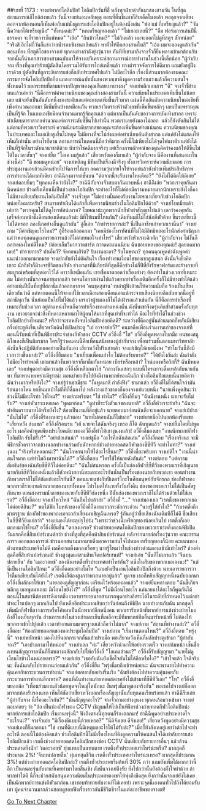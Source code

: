 ##บทที่ 1173 : จางเย่พากย์โอลิมปิก!
โอลิมปิกวันที่สี่
หลังทุกฝ่ายด่ากันมาสองสามวัน ในที่สุดสถานการณ์ก็ใกล้สงบแล้ว
วันนี้จางเย่นอนหลับอุตุ ตอนที่ตื่นขึ้นมาก็สิบเอ็ดโมงแล้ว พอลุกจากเตียงออกจากห้องนอนก็เห็นพ่อกับแม่นั่งดูการแข่งโอลิมปิกอยู่ในห้องนั่งเล่น
"พ่อ แม่ กี่เหรียญแล้ว?"
"วันนี้คว้ามาได้เหรียญนึง"
"ทั้งหมดล่ะ?"
"หกเหรียญทองแล้ว"
"ไม่เยอะเลยนี่?"
"อืม ฟอร์มการเล่นปีนี้ธรรมดา จะกี่รายการก็แพ้หมด"
"เฮ้อ"
"กินข้าวไหม?"
"ไม่กินแล้ว ผมจะออกไปดูที่สตูฯ สักหน่อย"
"จริงสิ อีกไม่กี่วันก็แข่งว่ายน้ำรอบชิงชนะเลิศแล้ว หาตั๋วให้อีกสองสามใบสิ"
"เอ้อ ผมจะลองดูแล้วกัน"
ตอนเที่ยง
ที่สตูดิโอของจางเย่ ทุกคนต่างกำลังยุ่งวุ่นวาย
ทันทีที่เขามาถึงจางจั่วก็ยิ้มพลางเข้ามาต้อนรับ จากนั้นก็นำเอกสารสองสามฉบับมาให้จางเย่วิเคราะห์สถานการณ์การทำงานในช่วงนี้เล็กน้อย "ผู้กำกับจาง เรื่องที่คุณทำร้ายผู้ตัดสินโดยรวมได้รับการไกล่เกลี่ยแล้ว ทางตำรวจจัดการได้ดีมาก แถมยังอยู่ฝั่งเราด้วย ผู้ตัดสินที่ถูกระงับการแข่งก็กลับประเทศไปแล้ว ไม่มีอะไรอีก เรื่องนี้ส่วนมากต้องชมคณะกรรมการจัดโอลิมปิกปักกิ่ง แถลงการณ์ฉบับนั้นของพวกเขาดึงดูดความร้อนแรงแล้วก็ความสนใจทั้งหมดไว้ ผลกระทบที่ตามมาจากปัญหาของคุณก็เลยเบาบางลง"
จางเย่พลิกเอกสาร "ดี"
จางจั่วชี้ข้างบนแล้วเอ่ยว่า "นี่คือกราฟค่าความนิยมของคุณช่วงสองสามวันนี้ ความนิยมในประเทศเพิ่มขึ้นไม่น้อยเลย แม้จะยังเป็นอันดับหนึ่งของระดับเอแต่คะแนนเพิ่มขึ้นเร็วมาก แผ่นนี้คืออันดับความนิยมในเอเชียที่เพิ่งคำนวณออกมา มีเพิ่มขึ้นบ้างเหมือนกัน พวกเราวิเคราะห์ว่าตัวเลขที่เพิ่มขึ้นหลักๆ เลยเป็นเพราะคุณเป็นที่รู้จัก ในแถบเอเชียมีคนจำนวนมากรู้จักคุณแล้ว แต่หากเป็นอันดับของวงการบันเทิงสากล เพราะทำเนียบดาราสากลคำนวณแค่ดาราระดับซีขึ้นไปเท่านั้น พวกเราเลยยังมองไม่ออก  แล้วก็ยังตัดสินไม่ได้ แต่ตามที่พวกเราวิเคราะห์ ความนิยมระดับสากลของคุณจะต้องเพิ่มขึ้นอย่างแน่นอน ความนิยมของคุณในประเทศและในเอเชียสูงขึ้นไม่หยุด ไม่มีทางที่จะไม่ส่งผลต่อทำเนียบอันดับสากล แต่แค่ยังไม่แสดงให้เห็นก็เท่านั้น อย่างไรก็ตาม สถานการณ์ในตอนนี้ถือว่าดีมาก ครั้งนี้ไม่เพียงไม่ได้จุดไฟเผาตัว แต่ยังได้เป็นที่รู้จักในระดับนานาชาติด้วย นับว่าโชคดีมากจริงๆ แต่เรื่องภาพลักษณ์ของคุณคิดว่าคงแก้ให้ดีขึ้นไม่ได้ในเวลาสั้นๆ"
จางเย่ยิ้ม "โอเค ผมรู้แล้ว"
เสี่ยวหวังเองก็มาแล้ว "ผู้กำกับจาง นี่คืองานที่เสนอมาในช่วงนี้ค่ะ"
"ดี ขอผมดูหน่อย" จางเย่พลิกดู
มีทีมเป็นเรื่องดีจริงๆ ทั้งการวิเคราะห์ความนิยมเอย การประชุมงานเอยล้วนมีคนช่วยไปจัดการให้เขา ลดความวุ่นวายใจให้จางเย่แล้วยังช่วยเพิ่มประสิทธิภาพการทำงานได้มากทีเดียว
ฮาฉีฉีลงมาจากชั้นบน "ต่อจากนี้จะรับงานไหนดีคะ?"
"ยังไม่ได้คิดให้ดีเลย" จางเย่ตอบยิ้มๆ "ทุกคนเห็นว่ายังไง?"
ฮาฉีฉีกับจางจั่วสบตากันแวบหนึ่ง
ฮาฉีฉีเอ่ย "พวกเราคุยกันมานิดหน่อย ช่วงครึ่งเดือนนี้เป็นช่วงของโอลิมปิก จะทำอะไรก็ไม่ค่อยมีความหมายมากนักเพราะยังไงก็คงไม่มีทางเทียบกับงานโอลิมปิกได้"
จางจั่วพูด "ไม่อย่างนั้นลองรับงานโฆษณาเกี่ยวกับช่วงโอลิมปิกหน่อยไหมล่ะครับ? สามารถทำเงินได้แล้วก็เพิ่มความนิยมช่วงในโอลิมปิกได้ด้วย"
จางเย่โบกมือแล้วเอ่ยว่า "พวกคุณไม่ได้ดูโทรทัศน์เหรอ? โฆษณาน่ะถูกพวกนักกีฬาทำสัญญาไปแล้ว เดาว่าคงคุยกันเสร็จก่อนหน้านี้เดือนสองเดือนแล้วล่ะ มีที่ให้ผมที่ไหนกัน? เดิมทีผมก็ไม่ใช่นักกีฬาด้วย ขึ้นรถเที่ยวนี้ไม่ได้หรอก ลองนึกอย่างอื่นดูแล้วกัน"
อู่อี้เอ่ย "ถ้าทำรายการล่ะ? นี่เป็นอาชีพเก่าพวกเรานี่นา"
จางเย่ถาม "มีคำเชิญอะไรไหม?"
อู้อี้ร้องเอ้อออกมา "เคยมีช่องโทรทัศน์ที่ไม่ได้มีอิทธิพลอะไรนักส่งคำเชิญมา แต่ว่าพอทุกคนดูแผนรายการแล้วก็ไม่ค่อยพอใจเท่าไหร่"
เสี่ยวหวังหัวเราะคิกคัก "ผู้กำกับจาง ไม่งั้นก็ออกเพลงใหม่ดีไหม? ปล่อยเอ็มวีมากวาดชาร์ต กวาดคะแนนนิยม ฉันชอบเพลงของคุณค่ะ! สุดยอดมากเลย!"
ทำรายการ?
ทำเอ็มวี?
จัดคอนเสิร์ต?
รับงานละคร?
รับโฆษณา?
ทุกคนคุณพูดคำฉันพูดคำ แนะนำออกมามากมาย
จางเย่กลับยังไม่ตัดสินใจ เรื่องทำงานเงื่อนไขของเขาสูงเสมอ ดังนั้นจึงยิ่งคิดเยอะ นักกีฬาก็มีวงจรชีวิตของกีฬา ช่วงเวลาที่มีเกียรติที่สุดก็คือช่วงไม่กี่ปีที่ยังรักษาฟอร์มและร่างกายที่สมบูรณ์พร้อมที่สุดเอาไว้ได้ ดาราก็เหมือนกัน เขาเชื่อมาตลอดว่าเรื่องต่างๆ ต้องทำในช่วงเวลาที่เหมาะสม ไม่อย่างนั้นรอจนอายุมากแล้ว รอจนโอกาสผ่านไปแล้วอยากทำเรื่องเดิมอีกครั้งก็ไม่มีทางทำได้แล้ว อย่างเช่นปีนั้นที่อยู่ที่สถานีแล้วออกอากาศ 'คนขุดสุสาน' เหล่าผู้ฟังล้วนให้ความนับถือ ร้องเป็นเสียงเดียวกันว่าดี แต่หากตอนนี้ให้จางเย่ใช้เวลาเดือนสองเดือนเอาแต่กระจายเสียงนิยายลึกลับพวกนี้อยู่ที่สถานีทุกวัน นั่นย่อมเป็นไปไม่ได้แล้ว เกรงว่าผู้ชมเองก็ไม่ได้เฝ้ารอแล้วเช่นกัน นี่ก็คือการทำเรื่องที่เหมาะกับช่วงเวลา อยู่ตำแหน่งไหนก็ควรทำเรื่องของตำแหน่งนั้น ดังนั้นเขาจึงครุ่นคิดซ้ำสามครั้งกับทุกงาน เขาอยากจะนำสิ่งที่หลากหลายมาให้ผู้คนให้มากที่สุดเท่าที่จะทำได้
มีอะไรที่ทำได้ในช่วงช่วงโอลิมปิกบ้างไหมนะ?
หรือว่าจะรอหลังจบโอลิมปิกค่อยคิดดี?
ระหว่างที่คิดอยู่นั้นด้านนอกก็พลันมีเสียงกริ่งประตูดังขึ้น
เสี่ยวหวังเดินไปเปิดประตู "เอ๋ อาจารย์อวี๋?"
คนมาคือเพื่อนร่วมงานเก่าของจางเย่ที่ตอนนี้รับหน้าที่เป็นพิธีกรประจำช่องกีฬาของ CCTV อวี๋อิ่งอี๋
"ไฮ" อวี๋อิ่งอี๋พูดพลางโบกมือ
คนของสตูดิโอเองก็เป็นมิตรมาก ใครก็รู้ว่าคนคนนี้คือเพื่อนสนิทของผู้กำกับจาง เพื่อนร่วมชั้นตอนมหาวิทยาลัย ดังนั้นจึงปฏิบัติกับเธออย่างเป็นกันเอง
เสี่ยวหวังไปรินชาแล้ว
จางเย่เชิญให้เธอนั่งลง "ทำไมวันนี้ถึงมีเวลาว่างขึ้นมาล่ะ?"
อวี๋อิ่งอี๋ยิ้มตอบ "มาเยี่ยมเพื่อนเก่าไง ไม่ต้อนรับเหรอ?"
"ได้ยังไงกันล่ะ ฉันกำลังไม่มีอะไรทำพอดี เธอมาแล้วงั้นพวกเราก็มาดื่มกันหน่อย เบียร์หรือเหล้า? ไวน์แดงหรือวิสกี้? ฉันมีหมดเลย" จางเย่พูดอย่างมีความสุข
อวี๋อิ่งอี๋เหลือกตาใส่ "กลางวันแสกๆ แบบนี้ใครเขาจะดื่มเหล้ากับนายกันหา ที่มาหานายเพราะมีธุระน่ะ ตอนบ่ายกลับไปยังมีงานพากย์ของฉันอีก ช่วงโอลิมปิกแบบนี้นายคิดว่าฉันว่างมากหรือยังไง?"
จางเย่รู้ว่าเธอมีธุระ "งั้นพูดมาสิ กำลังฟัง"
ชามาแล้ว
อวี๋อิ่งอี๋ไม่ได้สนใจว่ามันร้อนมากไหม ยกขึ้นมาเป่าไม่กี่ทีก็ดื่มลงไป หลังวางแก้วชาลงก็มองจางเย่แวบหนึ่ง "นายเพิ่งพูดสินะว่าช่วงนี้ไม่มีอะไรทำ ใช่ไหม?"
จางเย่กะพริบตา "ใช่ ทำไม?"
อวี๋อิ่งอี๋ยิ้มๆ "ฉันมีงานหนึ่ง นายจะรับไม่รับ?"
จางเย่หัวเราะเหอเหอ "พูดมาก่อน"
"ดูท่าทีระวังตัวแจของนายสิ" อวี๋อิ่งอี๋หัวเราะร่าเริง "ฉันจะทำอันตรายนายได้หรือยังไง? ต้องเป็นงานที่ดีอยู่แล้ว นายตอบมาก่อนฉันถึงจะบอกนาย"
จางเย่เบ้ปาก "นั่นไม่ได้"
อวี๋อิ่งอี๋ร้องเหอะๆ แล้วตอบ "นายไม่ตอบฉันก็ไม่บอก"
จางเย่ผายมือไปนอกห้องรับแขก "เสี่ยวหวัง ส่งแขก"
อวี๋อิ่งอี๋ร้อนรน "เฮ้ นายจะไล่ฉันจริงๆ เหรอ ก็ได้ ฉันพูดแล้ว"
จางเย่ยิ้มโดยไม่พูดอะไร
ผลคือคำพูดเพียงประโยคเดียวของอวี๋อิ่งอี๋ทำให้เขางุนงงแล้ว!
อวี๋อิ่งอี๋มองเขา "งานนักพากย์กีฬาโอลิมปิก รับไม่รับ?"
"อย่าล้อเล่นน่า" จางเย่ชูมือ
"อะไรคือฉันล้อเล่น" อวี๋อิ่งอี๋ตอบ "เรื่องจริงนะ จะมีพิธีกรชั่วคราวจากข้างนอกทำงานร่วมกับนักพากย์ช่วงถ่ายทอดสดกีฬาของซีซีทีวี จะทำไม่ทำ?"
จางเย่งุนงง "จริงหรือหลอกน่ะ?"
"ฉันโกหกนายให้ได้อะไรขึ้นมา?" อวี๋อิ่งอี๋กะพริบตา
จางเย่ดีใจ "งานนี้น่าสนใจมาก แต่ทำไมถึงมาหาฉันได้?"
อวี๋อิ่งอี๋ตอบ "ใครใช้ให้นายดังกันล่ะ"
จางเย่ตอบ "แต่ความสัมพันธ์ของฉันกับซีซีทีวีไม่ค่อยดีนะ"
"ฉันไม่สนหรอก ครั้งนี้เป็นช่องกีฬาซีซีทีวีของพวกเราที่เชิญนาย นายกับซีซีทีวีช่องหนึ่งแล้วก็หัวหน้าสถานีทะเลาะอะไรกันนั่นเป็นเรื่องของนายกับพวกเขา ตอนทำงานกับพวกเราก็ไม่ได้ขัดแย้งอะไรกันนี่? ตอนนายแข่งกับปีเตอร์โกะในศึกมนุษย์กับจักรกล ช่องกีฬาของพวกเราก็รายงานด้านบวกของนายทั้งหมด โปรโมตให้นายทั้งวันทั้งคืน ช่องของพวกเราไม่ได้เป็นศัตรูกับนาย ตอนสงครามน้ำลายของนายกับซีซีทีวีช่องหนึ่ง ปีนั้นช่องของพวกเราก็ไม่ได้ร่วมด้วยไม่ใช่เหรอ?" อวี๋อิ่งอี๋ตอบ
จางเย่ไหวไหล่ "ฉันลืมไปแล้วล่ะ"
อวี๋อิ่งอี๋ "…"
จางเย่มองเธอ "เรตติ้งของพวกเธอไม่ค่อยดีสินะ?"
พอได้ฟัง ใบหน้าของอวี๋อิ่งอี๋ก็ฉายแววกระอักกระอ่วน "นายรู้ได้ยังไง?"
"ถ้าเรตติ้งถึงมาตรฐาน ช่องกีฬาของพวกเธอจะกล้าเสี่ยงมาเชิญฉันเหรอ? รู้กันอยู่ว่าชื่อเสียงฉันเดิมทีก็ไม่ดี ชื่อเสียงในซีซีทีวียิ่งแย่กว่า" จางเย่มองได้ทะลุปรุโปร่ง "เพราะว่าช่วงนี้เหรียญทองน้อยเกินไป เรตติ้งก็เลยตกลงมาใช่ไหม?
อวี๋อิ่งอี๋ยิ้มขื่น "ตกลงเหรอ? ช่วงถ่ายทอดสดโอลิมปิกของพวกเราเรตติ้งตอนพิธีเปิดวันแรกคือสี่สิบเปอร์เซนต์กว่า ช่วงที่สูงที่สุดคือห้าสิบเปอร์เซนต์ หลังจากนายก่อเรื่องวุ่นวาย คณะกรรมการฯ ออกแถลงการณ์ ข่าวนอกสนามมากมายดึงเอาความสนใจไปหมด เหรียญทองก็น้อย คะแนนของตัวแทนประเทศจีนไม่ดี ผลคือเรตติ้งตกลงเรื่อยๆ นายรู้ไหมว่าในช่วงข่าวด่วนตอนเช้ามีเท่าไหร่? ช่วงต่ำสุดคือยี่สิบห้าเปอร์เซนต์! ช่วงสูงสุดแค่สามสิบเจ็ดเปอร์เซนต์!"
จางเย่เอ่ย "นั่นก็ไม่เลวแล้ว 'จีนบนปลายลิ้น' กับ 'เดอะวอยซ์' ของฉันเรตติ้งทั่วประเทศเท่าไหร่กัน? หนึ่งในสิบของพวกเธอเองนะ!"
"แต่นี่เป็นงานโอลิมปิกนะ" อวี๋อิ่งอี๋ตอบอย่างโมโห "แถมยังเป็นงานโอลิมปิกปักกิ่งด้วย นายเอารายการวาไรตี้มาเทียบกันได้ยังไง? เรตติ้งก็ต้องสูงกว่าพวกนายอยู่แล้ว"
พูดจบ เธอก็หยิบสัญญาหนึ่งฉบับออกมา
อวี๋อิ่งอี๋ผลักมาให้เขา "นายลองดูสัญญาก่อน เตรียมไว้พร้อมหมดแล้ว"
จางเย่ยิ้มพลางตอบ "ฉันขี้เกียจพลิกดู เธอพูดมาเถอะ มีเงื่อนไขยังไง?"
อวี๋อิ่งอี๋พูด "ไม่มีเงื่อนไขอะไร แค่นายมาได้อะไรก็พูดกันได้  ตอนนี้ในสถานีต้องการดึงเรตติ้ง เวลาบรรยายนายสามารถพูดอย่างอิสระได้ในระดับที่กำหนดไว้ แต่อย่าทำอะไรแปลกๆ มากเกินไป ยังเหลืออีกประมาณสิบกว่าวันก่อนถึงพิธีปิด นายทำงานกับฉัน มากสุดก็เพิ่มนักกีฬาที่ลาวงการหรือโค้ชมาเป็นนักพากย์อีกหนึ่งคน พวกเรารับหน้าที่พากย์การแข่งช่วงบ่ายโมงถึงสี่โมงเย็นทุกวัน ส่วนการแข่งในช่วงเช้าและเย็นที่เหลือจะมีทีมพากย์ทีมอื่นมารับหน้าที่ ไม่ต้องให้พวกเราเข้าไปยุ่งแล้ว เวลาทำงานตามมาตรฐานแล้วถือว่าไม่มาก"
จางเย่ถาม "สถานที่ทำงานล่ะ?"
อวี๋อิ่งอี๋ตอบ "ห้องถ่ายทอดสดของหอประชุมโอลิมปิก"
จางเย่ถาม "เริ่มงานตอนไหน?"
อวี๋อิ่งอี๋ตอบ "พรุ่งนี้"
จางเย่พยักหน้า มองไปที่นอกกระจกกั้นแล้วปรบมือ
พอเสี่ยวหวังเห็นก็ผลักประตูเข้ามา "ผู้กำกับจาง?"
"เอาปากกามาให้หน่อย" จางเย่บอก
"ค่ะ" เสี่ยวหวังนำมาให้อย่างรวดเร็ว
จางเย่ก้มหน้า เซ็นชื่อลงบนสัญญาจากนั้นก็ยิ้มพลางผลักกลับไปให้อวี๋อิ่งอี๋ "โอเคแล้วนะ?"
อวี๋อิ่งอี๋รับสัญญามา "นายไม่ดูเงื่อนไขข้างในหน่อยเหรอ?"
จางเย่เอ่ย "เธอกับฉันยังเชื่อใจกันไม่ได้อีกหรือไง?"
"เข้าใจแล้ว ใจดีจริงนะ งั้นฉันกลับไปรายงานก่อนแล้วกัน" อวี๋อิ่งอี๋ยิ้ม "พรุ่งนี้มาถึงเช้าหน่อยนะ ฉันจะพานายไปทำความคุ้นเคยกับกระบวนการทำงาน"
จางเย่ตอบกลับอย่างรื่นเริง "ฉันยังต้องไปทำความคุ้นเคยกับกระบวนการทำงานอีกเหรอ? ตอนที่ฉันทำงานถ่ายทอดสดเธอยังไม่เข้ามาที่ซีซีทีวีเลย"
"โห" อวี๋อิ่งอี๋หยอกล้อ "เพื่อนร่วมงานตัวน้อยพูดจาใหญ่โตนักนะ งั้นพรุ่งนี้มาดูของจริงกัน"
พอเธอไปจางเย่ก็ออกมาจากห้องรับรองแขก
เห็นได้ชัดว่าเสี่ยวหวังบอกเรื่องสัญญานั้นกับทุกคนเรียบร้อยแล้ว
ฮาฉีฉีรีบเอ่ย "ผู้กำกับจาง นี่เรื่องอะไรกัน?"
"นั่นสัญญาอะไร?" จางจั่วถามอย่างงุนงง
ทุกคนล้อมวงเข้ามา
จางเย่ตอบค่อยๆ ว่า "อ้อ เป็นช่องกีฬาของ CCTV เชิญผมให้ไปเป็นพิธีกรช่วงถ่ายทอดกีฬาโอลิมปิกน่ะ พากย์การแข่งโอลิมปิก เริ่มงานพรุ่งนี้"
ฟังถึงตรงนี้ทุกคนก็ร้องออกมา!
ฮาฉีฉีพูดอย่างประหลาดใจ "อะไรนะ?"
จางจั่วเอ่ย "มีเรื่องดีแบบนี้ด้วยเหรอ?"
"นี่ดีจังเลย ดีจังเลย!" เสี่ยวหวังพูดอย่างมีความสุข
จางเย่เองก็ยิ้มออกมา "ใช่ งานที่ดีแบบนี้มีเหตุผลอะไรให้ไม่รับล่ะ?"
เมื่อกี้ยังลังเลอยู่เลยว่าต่อไปจะทำอะไรดี ตอนนี้ไม่ต้องคิดแล้ว ช่วงโอลิมปิกนี้ไม่มีเรื่องไหนที่ดึงดูดความให้คนสนใจได้เท่ากับการแข่งโอลิมปิกแล้ว เรตติ้งช่วงถ่ายทอดสดโอลิมปิกของช่อง CCTV นั่นเทียบกับรายการอื่นๆ แล้วล้วนประหลาดยิ่งนัก!
‘เดอะวอยซ์' ยุ่งแทบเป็นแทบตาย เรตติ้งทั่วประเทศเท่าไหร่น่ะหรือ? มากสุดก็ประมาณ 2%!
‘จีนบนปลายลิ้น' ทุ่มเทสุดชีวิต เรตติ้งทั่วประเทศเท่าไหร่น่ะเหรอ? มากสุดก็ประมาณ 3%!
แต่ช่วงถ่ายทอดสดโอลิมปิกล่ะ?
เรตติ้งทั่วประเทศเริ่มต้นที่ 30% กว่า แถมยังเพิ่มได้มากกว่านี้อีก เป็นคนละรุ่นกับงานที่เคยทำมาโดยสิ้นเชิง ดังนั้นจางเย่ถึงรับ ยิ่งไปกว่านั้นยังต้องตั้งใจทำด้วย ถ้าหากทำได้ดี นี่ก็จะช่วยสนับสนุนความนิยมในประเทศของเขาให้พุ่งถึงขีดสุด ยิ่งกว่านั้นจางเย่ยังไม่เคยเป็นนักพากย์การแข่งกีฬามาก่อน เขาชอบท้าทายกับงานที่ไม่เคยทำ เพราะจุดนี้เองคนทั่วไปถึงได้ยอมรับเขา ผู้คนจำนวนมากล้วนชอบดูชอบฟังเรื่องราวอันมีชีวิตชีวาในแต่ละอาชีพของจางเย่!
 
 
 


[Go To Next Chapter]( ./274.md)